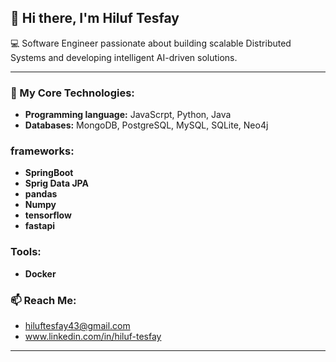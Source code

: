 
## 👋 Hi there, I'm Hiluf Tesfay

💻 Software Engineer passionate about building scalable Distributed Systems and developing intelligent AI-driven solutions.

---

### 🚀 My Core Technologies:
* **Programming language:** JavaScrpt, Python, Java
* **Databases:** MongoDB, PostgreSQL, MySQL, SQLite, Neo4j

### frameworks:
* **SpringBoot**
* **Sprig Data JPA**
*  **pandas**
*  **Numpy**
*  **tensorflow**
*  **fastapi**
  ### Tools:
* **Docker**

### 📫 Reach Me:
* hiluftesfay43@gmail.com
* www.linkedin.com/in/hiluf-tesfay

---

